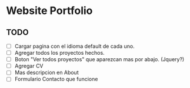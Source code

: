 # Website Portfolio

## TODO

* [ ] Cargar pagina con el idioma default de cada uno.
* [ ] Agregar todos los proyectos hechos.
* [ ] Boton "Ver todos proyectos" que aparezcan mas por abajo. (Jquery?)
* [ ] Agregar CV
* [ ] Mas descripcion en About
* [ ] Formulario Contacto que funcione
